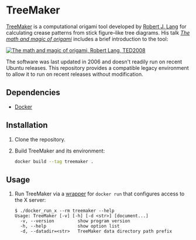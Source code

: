 # TreeMaker

[TreeMaker] is a computational origami tool developed by [Robert J. Lang]
for calculating crease patterns from stick figure–like tree diagrams. His talk
[*The math and magic of origami*][talk] includes a brief introduction to the
tool:

[![The math and magic of origami, Robert Lang, TED2008][talk_preview]][talk]

The software was last updated in 2006 and doesn't readily run on recent Ubuntu
releases. This repository provides a compatible legacy environment to allow it
to run on recent releases without modification.

## Dependencies

  - [Docker]

## Installation

 1. Clone the repository.

 1. Build TreeMaker and its environment:

    ```bash
    docker build --tag treemaker .
    ```

## Usage

 1. Run TreeMaker via a [wrapper] for `docker run` that configures access to the
    X server:

    ```console
    $ ./docker_run_x --rm treemaker --help
    Usage: TreeMaker [-v] [-h] [-d <str>] [document...]
      -v, --version         show program version
      -h, --help            show option list
      -d, --datadir=<str>   TreeMaker data directory path prefix
    ```


  [Docker]: https://www.docker.com/
  [Robert J. Lang]: https://langorigami.com/
  [talk]: https://youtu.be/NYKcOFQCeno?t=283
  [talk_preview]: https://img.youtube.com/vi/NYKcOFQCeno/mqdefault.jpg
  [TreeMaker]: https://langorigami.com/article/treemaker/
  [wrapper]: docker_run_x
